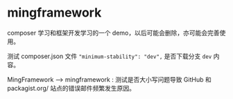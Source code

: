 # mingframework #
composer 学习和框架开发学习的一个 demo，以后可能会删除，亦可能会完善使用。

测试 composer.json 文件 `"minimum-stability": "dev",` 是否下载分支 `dev` 内容。

MingFramework --> mingframework : 测试是否大小写问题导致 GitHub 和 packagist.org/ 站点的错误邮件频繁发生原因。
